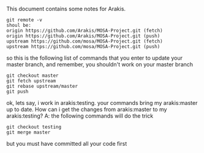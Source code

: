 This document contains some notes for Arakis.

```
git remote -v
shoul be:
origin https://github.com/Arakis/MOSA-Project.git (fetch)
origin https://github.com/Arakis/MOSA-Project.git (push)
upstream https://github.com/mosa/MOSA-Project.git (fetch)
upstream https://github.com/mosa/MOSA-Project.git (push)
```

so this is the following list of commands that you enter to update your master branch, and remember, you shouldn't work on your master branch

```
git checkout master
git fetch upstream
git rebase upstream/master
git push
```

ok, lets say, i work in arakis:testing. your commands bring my arakis:master up to date. How can i get the changes from arakis:master to my arakis:testing?
A: the following commands will do the trick
```
git checkout testing
git merge master
```
but you must have committed all your code first
